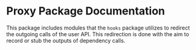 # Proxy Package Documentation

This package includes modules that the `hooks` package utilizes to 
redirect the outgoing calls of the user API. This redirection is 
done with the aim to record or stub the outputs of dependency calls.